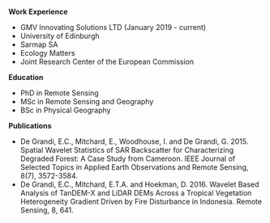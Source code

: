 **Work Experience**
- GMV Innovating Solutions LTD (January 2019 - current)
- University of Edinburgh
- Sarmap SA
- Ecology Matters
- Joint Research Center of the European Commission

**Education**
- PhD in Remote Sensing
- MSc in Remote Sensing and Geography
- BSc in Physical Geography

**Publications**
- De Grandi, E.C., Mitchard, E., Woodhouse, I. and De Grandi, G. 2015. Spatial Wavelet Statistics of SAR Backscatter for Characterizing Degraded Forest: A Case Study from Cameroon. IEEE Journal of Selected Topics in Applied Earth Observations and Remote Sensing, 8(7), 3572-3584. 
- De Grandi, E.C., Mitchard, E.T.A. and Hoekman, D. 2016. Wavelet Based Analysis of TanDEM-X and LiDAR DEMs Across a Tropical Vegetation Heterogeneity Gradient Driven by Fire Disturbance in Indonesia. Remote Sensing, 8, 641. 

